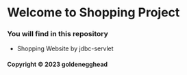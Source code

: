 # Welcome to Shopping Project
### You will find in this repository

* Shopping Website by jdbc-servlet

#### Copyright &#169; 2023 goldenegghead

